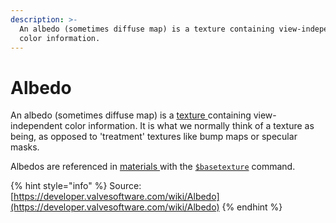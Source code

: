 ```yaml
---
description: >-
  An albedo (sometimes diffuse map) is a texture containing view-independent
  color information.
---
```


# Albedo

An albedo \(sometimes diffuse map\) is a [texture ](../)containing view-independent color information. It is what we normally think of a texture as being, as opposed to 'treatment' textures like bump maps or specular masks.

Albedos are referenced in [materials ](../valve-material-type-vmt/)with the [`$basetexture`](../valve-material-type-vmt/usdbasetexture.md) command.

{% hint style="info" %}
Source: [https://developer.valvesoftware.com/wiki/Albedo](https://developer.valvesoftware.com/wiki/Albedo)
{% endhint %}



